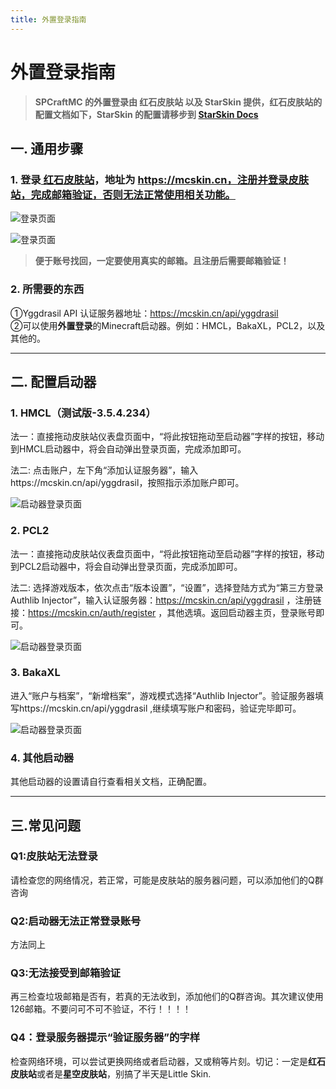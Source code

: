 ```yaml
---
title: 外置登录指南
---
```

# 外置登录指南

> **SPCraftMC 的外置登录由 红石皮肤站 以及 StarSkin 提供，红石皮肤站的配置文档如下，StarSkin 的配置请移步到 <a href="https://docs.star-skin.cn">StarSkin Docs</a>**

## 一. 通用步骤
### 1. 登录<a href="https://mcskin.cn/"> 红石皮肤站</a>，地址为 https://mcskin.cn，注册并登录皮肤站，完成邮箱验证，否则无法正常使用相关功能。
![登录页面](https://img.shanrenyi.top:8756/i/2023/08/16/64dce6df7ca53.png)

![登录页面](https://img.shanrenyi.top:8756/i/2023/08/16/64dce7bca3b63.png)

> **便于账号找回，一定要使用真实的邮箱。且注册后需要邮箱验证！**

### 2. 所需要的东西
①Yggdrasil API 认证服务器地址：https://mcskin.cn/api/yggdrasil <br>
②可以使用**外置登录**的Minecraft启动器。例如：HMCL，BakaXL，PCL2，以及其他的。

---

## 二. 配置启动器
### 1. HMCL（测试版-3.5.4.234）
法一：直接拖动皮肤站仪表盘页面中，“将此按钮拖动至启动器”字样的按钮，移动到HMCL启动器中，将会自动弹出登录页面，完成添加即可。<br>

法二: 点击账户，左下角“添加认证服务器”，输入https://mcskin.cn/api/yggdrasil，按照指示添加账户即可。

![启动器登录页面](https://img.shanrenyi.top:8756/i/2023/08/16/64dce7e3e0b76.png)

### 2. PCL2
法一：直接拖动皮肤站仪表盘页面中，“将此按钮拖动至启动器”字样的按钮，移动到PCL2启动器中，将会自动弹出登录页面，完成添加即可。<br>

法二: 选择游戏版本，依次点击“版本设置”，“设置”，选择登陆方式为“第三方登录Authlib Injector”，输入认证服务器：https://mcskin.cn/api/yggdrasil ，注册链接：https://mcskin.cn/auth/register ，其他选填。返回启动器主页，登录账号即可。

![启动器登录页面](https://img.shanrenyi.top:8756/i/2023/08/16/64dce80676950.png)

### 3. BakaXL
进入“账户与档案”，“新增档案”，游戏模式选择“Authlib Injector”。验证服务器填写https://mcskin.cn/api/yggdrasil ,继续填写账户和密码，验证完毕即可。

![启动器登录页面](https://img.shanrenyi.top:8756/i/2023/08/16/64dce82953e07.png)

### 4. 其他启动器
其他启动器的设置请自行查看相关文档，正确配置。

---

## 三.常见问题
### Q1:皮肤站无法登录
请检查您的网络情况，若正常，可能是皮肤站的服务器问题，可以添加他们的Q群咨询
### Q2:启动器无法正常登录账号
方法同上
### Q3:无法接受到邮箱验证
再三检查垃圾邮箱是否有，若真的无法收到，添加他们的Q群咨询。其次建议使用126邮箱。不要问可不可不验证，不行！！！！
### Q4：登录服务器提示“验证服务器”的字样
检查网络环境，可以尝试更换网络或者启动器，又或稍等片刻。切记：一定是**红石皮肤站**或者是**星空皮肤站**，别搞了半天是Little Skin.